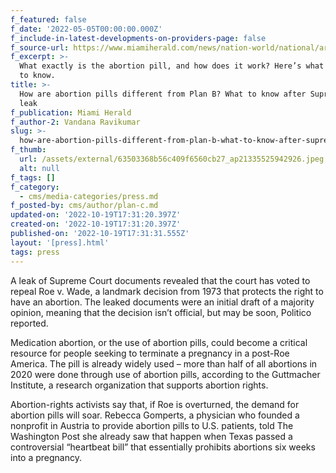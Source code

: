 ```yaml
---
f_featured: false
f_date: '2022-05-05T00:00:00.000Z'
f_include-in-latest-developments-on-providers-page: false
f_source-url: https://www.miamiherald.com/news/nation-world/national/article261145097.html
f_excerpt: >-
  What exactly is the abortion pill, and how does it work? Here’s what you need
  to know.
title: >-
  How are abortion pills different from Plan B? What to know after Supreme Court
  leak
f_publication: Miami Herald
f_author-2: Vandana Ravikumar
slug: >-
  how-are-abortion-pills-different-from-plan-b-what-to-know-after-supreme-court-leak
f_thumb:
  url: /assets/external/63503368b56c409f6560cb27_ap21335525942926.jpeg
  alt: null
f_tags: []
f_category:
  - cms/media-categories/press.md
f_posted-by: cms/author/plan-c.md
updated-on: '2022-10-19T17:31:20.397Z'
created-on: '2022-10-19T17:31:20.397Z'
published-on: '2022-10-19T17:31:31.555Z'
layout: '[press].html'
tags: press
---
```


A leak of Supreme Court documents revealed that the court has voted to repeal Roe v. Wade, a landmark decision from 1973 that protects the right to have an abortion. The leaked documents were an initial draft of a majority opinion, meaning that the decision isn’t official, but may be soon, Politico reported.

Medication abortion, or the use of abortion pills, could become a critical resource for people seeking to terminate a pregnancy in a post-Roe America. The pill is already widely used – more than half of all abortions in 2020 were done through use of abortion pills, according to the Guttmacher Institute, a research organization that supports abortion rights.

Abortion-rights activists say that, if Roe is overturned, the demand for abortion pills will soar. Rebecca Gomperts, a physician who founded a nonprofit in Austria to provide abortion pills to U.S. patients, told The Washington Post she already saw that happen when Texas passed a controversial “heartbeat bill” that essentially prohibits abortions six weeks into a pregnancy.

‍
